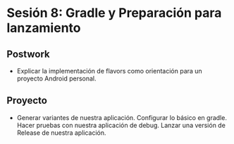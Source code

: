 # Sesión 8: Gradle y Preparación para lanzamiento


## Postwork

- Explicar la implementación de flavors como orientación para un proyecto Android personal.

## Proyecto

- Generar variantes de nuestra aplicación.
Configurar lo básico en gradle.
Hacer pruebas con nuestra aplicación de debug.
Lanzar una versión de Release de nuestra aplicación.

